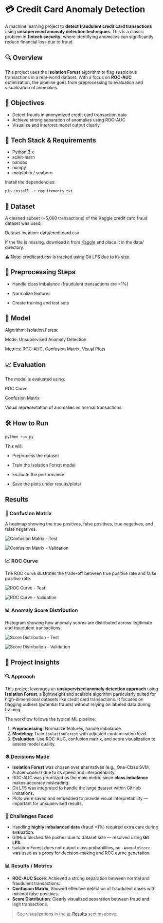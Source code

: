 # 💳 Credit Card Anomaly Detection

A machine learning project to **detect fraudulent credit card transactions** using **unsupervised anomaly detection techniques**. This is a classic problem in **fintech security**, where identifying anomalies can significantly reduce financial loss due to fraud.

## 🔍 Overview

This project uses the **Isolation Forest** algorithm to flag suspicious transactions in a real-world dataset. With a focus on **ROC-AUC** optimization, the pipeline goes from preprocessing to evaluation and visualization of anomalies.

## 🎯 Objectives

- Detect frauds in anonymized credit card transaction data
- Achieve strong separation of anomalies using ROC-AUC
- Visualize and interpret model output clearly

## 🧰 Tech Stack & Requirements

- Python 3.x
- scikit-learn
- pandas
- numpy
- matplotlib / seaborn

Install the dependencies:

```bash
pip install -r requirements.txt
```

## 🧪 Dataset

A cleaned subset (~5,000 transactions) of the Kaggle credit card fraud dataset was used.

Dataset location: data/creditcard.csv

If the file is missing, download it from [Kaggle](https://www.kaggle.com/datasets/mlg-ulb/creditcardfraud) and place it in the data/ directory.

⚠️ Note: creditcard.csv is tracked using Git LFS due to its size.

## 🧹 Preprocessing Steps

- Handle class imbalance (fraudulent transactions are <1%)

- Normalize features

- Create training and test sets

## 🤖 Model
Algorithm: Isolation Forest

Mode: Unsupervised Anomaly Detection

Metrics: ROC-AUC, Confusion Matrix, Visual Plots

## 📈 Evaluation
The model is evaluated using:

ROC Curve

Confusion Matrix

Visual representation of anomalies vs normal transactions

## 🛠️ How to Run

```bash
python run.py
```

This will:

- Preprocess the dataset

- Train the Isolation Forest model

- Evaluate the performance

- Save the plots under results/plots/


## Results

### 📌 Confusion Matrix

A heatmap showing the true positives, false positives, true negatives, and false negatives.

![Confusion Matrix - Test](results/plots/confusion_matrix_Test.png)

![Confusion Matrix - Validation](results/plots/confusion_matrix_Validation.png)

### 📈 ROC Curve

The ROC curve illustrates the trade-off between true positive rate and false positive rate.

![ROC Curve - Test](results/plots/roc_curve_Test.png)

![ROC Curve - Validation](results/plots/roc_curve_Validation.png)

### 📊 Anomaly Score Distribution

Histogram showing how anomaly scores are distributed across legitimate and fraudulent transactions.

![Score Distribution - Test](results/plots/score_distribution_Test.png)

![Score Distribution - Validation](results/plots/score_distribution_Validation.png)


## 🧠 Project Insights

### 🔍 Approach

This project leverages an **unsupervised anomaly detection approach** using **Isolation Forest**, a lightweight and scalable algorithm particularly suited for high-dimensional datasets like credit card transactions. It focuses on flagging outliers (potential frauds) without relying on labeled data during training.

The workflow follows the typical ML pipeline:

1. **Preprocessing**: Normalize features, handle imbalance.
2. **Modeling**: Train `IsolationForest` with adjusted contamination level.
3. **Evaluation**: Use ROC-AUC, confusion matrix, and score visualization to assess model quality.

### ⚙️ Decisions Made

- **Isolation Forest** was chosen over alternatives (e.g., One-Class SVM, Autoencoders) due to its speed and interpretability.
- ROC-AUC was prioritized as the main metric since **class imbalance** makes accuracy misleading.
- Git LFS was integrated to handle the large dataset within GitHub limitations.
- Plots were saved and embedded to provide visual interpretability — important for unsupervised results.

### 🚧 Challenges Faced

- Handling **highly imbalanced data** (fraud <1%) required extra care during evaluation.
- GitHub blocked file pushes due to dataset size — resolved using **Git LFS**.
- Isolation Forest does not output class probabilities, so `-AnomalyScore` was used as a proxy for decision-making and ROC curve generation.

### 📊 Results / Metrics

- **ROC-AUC Score**: Achieved a strong separation between normal and fraudulent transactions.
- **Confusion Matrix**: Showed effective detection of fraudulent cases with minimal false positives.
- **Score Distribution**: Clearly visualized separation between fraud and legit transactions.

> See visualizations in the [📊 Results](#-results) section above.
